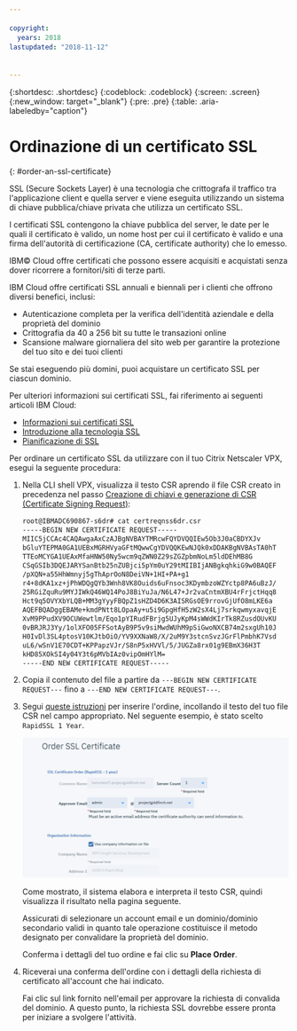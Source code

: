 ```yaml
---

copyright:
  years: 2018
lastupdated: "2018-11-12"


---
```


{:shortdesc: .shortdesc}
{:codeblock: .codeblock}
{:screen: .screen}
{:new_window: target="_blank"}
{:pre: .pre}
{:table: .aria-labeledby="caption"}

# Ordinazione di un certificato SSL
{: #order-an-ssl-certificate}

SSL (Secure Sockets Layer) è una tecnologia che crittografa il traffico tra l'applicazione client e quella server e viene eseguita utilizzando un sistema di chiave pubblica/chiave privata che utilizza un certificato SSL.

I certificati SSL contengono la chiave pubblica del server, le date per le quali il certificato è valido, un nome host per cui il certificato è valido e una firma dell'autorità di certificazione (CA, certificate authority) che lo emesso.

IBM© Cloud offre certificati che possono essere acquisiti e acquistati senza dover ricorrere a fornitori/siti di terze parti. 

IBM Cloud offre certificati SSL annuali e biennali per i clienti che offrono diversi benefici, inclusi:

* Autenticazione completa per la verifica dell'identità aziendale e della proprietà del dominio
* Crittografia da 40 a 256 bit su tutte le transazioni online
* Scansione malware giornaliera del sito web per garantire la protezione del tuo sito e dei tuoi clienti

Se stai eseguendo più domini, puoi acquistare un certificato SSL per ciascun dominio.

Per ulteriori informazioni sui certificati SSL, fai riferimento ai seguenti articoli IBM Cloud:

* [Informazioni sui certificati SSL](/docs/infrastructure/ssl-certificates?topic=ssl-certificates-about-ssl-certificates)
* [Introduzione alla tecnologia SSL](/docs/infrastructure/ssl-certificates?topic=ssl-certificates-introduction-to-ssl-technology)
* [Pianificazione di SSL](/docs/infrastructure/ssl-certificates?topic=ssl-certificates-planning-for-ssl)


Per ordinare un certificato SSL da utilizzare con il tuo Citrix Netscaler VPX, esegui la seguente procedura:

1.	Nella CLI shell VPX, visualizza il testo CSR aprendo il file CSR creato in precedenza nel passo [Creazione di chiavi e generazione di CSR (Certificate Signing Request)](/docs/infrastructure/citrix-netscaler-vpx?topic=citrix-netscaler-vpx-create-keys-and-generate-the-certificate-signing-request-csr-):

	```
	root@IBMADC690867-s6dr# cat certreqnss6dr.csr
	-----BEGIN NEW CERTIFICATE REQUEST-----
	MIIC5jCCAc4CAQAwgaAxCzAJBgNVBAYTMRcwFQYDVQQIEw5Ob3J0aCBDYXJv
	bGluYTEPMA0GA1UEBxMGRHVyaGFtMQwwCgYDVQQKEwNJQk0xDDAKBgNVBAsTA0hT
	TTEoMCYGA1UEAxMfaHNW50Ny5wcm9qZWN0Z29sZGZpbmNoLm5ldDEhMB8G
	CSqGSIb3DQEJARYSanBtb25nZUBjci5pYm0uY29tMIIBIjANBgkqhkiG9w0BAQEF
	/pXQN+a55HhWmnyj5gThAprOoN8DeiVN+1HI+PA+g1
	r4+8dKA1xz+jPhWDQgQYb3Wnh8VK8Ouids6uFnsoc3KDymbzoWZYctp8PA6uBzJ/
	25RGiZquRu9MYJIWkQ46WQ14PoJ8BiYuJa/N6L47+Jr2vaCntmXBU4rFrjctHqq8
	Hct9q5OVYXbYLQB+MM3gYyyFBQpZ1sHZD4D6K3AISRGsOE9rrovGjUfO8mLKE6a
	AQEFBQADggEBAMe+kmdPNtt8LOpaAy+u5i9GpgHfH5zW2sX4Lj7srkqwmyxavqjE
	XvM9PPudXV9OCUWewtlm/Eqo1pYIRudFBrjg5UJyKpM4sWWdKIrTk8RZusdOUvKU
	0vBRJRJ3Yy/1olXFO05FFSotAyB9P5v9siMwdWUhM9pSiGwoNXCB74m2sxgUh10J
	H0IvDl3SL4ptosV10KJtbOiO/YV9XXNaW8/X/2uM9Y3stcnSvzJGrFlPmbhK7Vsd
	uL6/wSnV1E70CDT+KPPapzVJr/S8nP5xHVVl/5/JUGZa8rx01g9EBmX36H3T
	kHD85XOkSI4y04Y3t6pMVbIAz0vipOmHYlM=
	-----END NEW CERTIFICATE REQUEST-----
	```

2.	Copia il contenuto del file a partire da `---BEGIN NEW CERTIFICATE REQUEST---` fino a `---END NEW CERTIFICATE REQUEST---`.

3.	Segui [queste istruzioni](/docs/infrastructure/ssl-certificates?topic=ssl-certificates-getting-started-tutorial#ordering-ssl-certificates) per inserire l'ordine, incollando il testo del tuo file CSR nel campo appropriato. Nel seguente esempio, è stato scelto `RapidSSL 1 Year`.

	<img src="images/5-Order-Certificate_1.png" alt="immagine" style="width: 550px;"/>

	Come mostrato, il sistema elabora e interpreta il testo CSR, quindi visualizza il risultato nella pagina seguente.

	Assicurati di selezionare un account email e un dominio/dominio secondario validi in quanto tale operazione costituisce il metodo designato per convalidare la proprietà del dominio.

	Conferma i dettagli del tuo ordine e fai clic su **Place Order**.

4. Riceverai una conferma dell'ordine con i dettagli della richiesta di certificato all'account che hai indicato.

	Fai clic sul link fornito nell'email per approvare la richiesta di convalida del dominio. A questo punto, la richiesta SSL dovrebbe essere pronta per iniziare a svolgere l'attività. 
